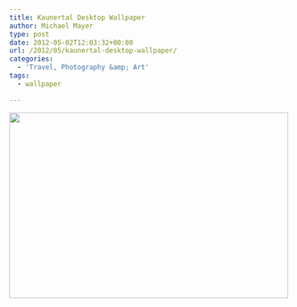 ```yaml
---
title: Kaunertal Desktop Wallpaper
author: Michael Mayer
type: post
date: 2012-05-02T12:03:32+00:00
url: /2012/05/kaunertal-desktop-wallpaper/
categories:
  - 'Travel, Photography &amp; Art'
tags:
  - wallpaper

---
```

[<img class="alignnone size-medium wp-image-1450" title="Kaunertal Wallpaper" src="https://blog.liquidbytes.net/wp-content/uploads/2012/05/wallpaper-500x333.jpg" alt="" width="500" height="333" srcset="/wp-content/uploads/2012/05/wallpaper-500x333.jpg 500w, /wp-content/uploads/2012/05/wallpaper-1024x682.jpg 1024w" sizes="(max-width: 500px) 100vw, 500px" />][1]

 [1]: /wp-content/uploads/2012/05/wallpaper.jpg